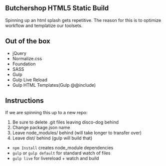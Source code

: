 ## Butchershop HTML5 Static Build

Spinning up an html splash gets repetitive. The reason for this is to optimize workflow and templatize our toolsets.

## Out of the box
  - jQuery
  - Normalize.css
  - Foundation
  - SASS
  - Gulp
  - Gulp Live Reload
  - Gulp HTML Templates(Gulp @@include)

## Instructions
   If we are spinning this up to a new repo:

1. Be sure to delete .git files leaving disco-dog behind
2. Change package.json name
3. Leave node_modules/ behind (will take longer to transfer over)
4. Leave dist/ behind (gulp will build that)

  - `npm Install` creates node_module dependencies
  - `gulp` or `gulp default` for standard watch of files
  - `gulp live` for livereload + watch and build

